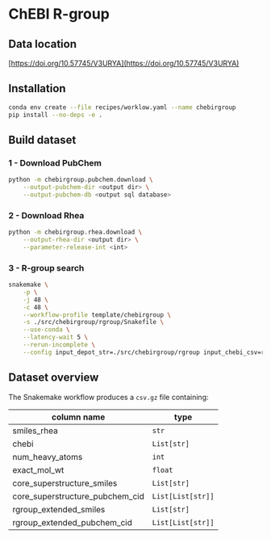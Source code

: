 # ChEBI R-group

## Data location

[https://doi.org/10.57745/V3URYA](https://doi.org/10.57745/V3URYA)

## Installation

```sh
conda env create --file recipes/worklow.yaml --name chebirgroup
pip install --no-deps -e .
```

## Build dataset

### 1 - Download PubChem
```sh
python -m chebirgroup.pubchem.download \
    --output-pubchem-dir <output dir> \
    --output-pubchem-db <output sql database>
```

### 2 - Download Rhea
```sh
python -m chebirgroup.rhea.download \
    --output-rhea-dir <output dir> \
    --parameter-release-int <int>
```

### 3 - R-group search
```sh
snakemake \
    -p \
    -j 48 \
    -c 48 \
    --workflow-profile template/chebirgroup \
    -s ./src/chebirgroup/rgroup/Snakefile \
    --use-conda \
    --latency-wait 5 \
    --rerun-incomplete \
    --config input_depot_str=./src/chebirgroup/rgroup input_chebi_csv=rhea-chebi-smiles.csv input_pubchem_db=pubchem.db output_dir_str=chebi parameter_search_timeout_int=10
```

## Dataset overview
The Snakemake workflow produces a `csv.gz` file containing:  

| column name | type |
| --- | --- |
| smiles_rhea | `str`|
| chebi | `List[str]` |
| num_heavy_atoms | `int` |
| exact_mol_wt | `float` |
| core_superstructure_smiles | `List[str]` |
| core_superstructure_pubchem_cid | `List[List[str]]` |
| rgroup_extended_smiles | `List[str]` |
| rgroup_extended_pubchem_cid | `List[List[str]]` |
